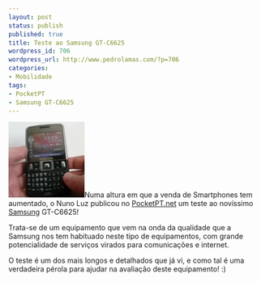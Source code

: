```yaml
---
layout: post
status: publish
published: true
title: Teste ao Samsung GT-C6625
wordpress_id: 706
wordpress_url: http://www.pedrolamas.com/?p=706
categories:
- Mobilidade
tags:
- PocketPT
- Samsung GT-C6625
---
```

[![Teste ao Samsung GT-C6625](/wp-content/uploads/2009/04/teste-ao-samsung-gt-c6625.jpg "Teste ao Samsung GT-C6625")](http://www.pocketpt.net/forum/index.php?showtopic=28069)Numa altura em que a venda de Smartphones tem aumentado, o Nuno Luz publicou no [PocketPT.net](http://www.pocketpt.net) um teste ao novíssimo [Samsung](http://www.samsung.com) GT-C6625!

Trata-se de um equipamento que vem na onda da qualidade que a Samsung nos tem habituado neste tipo de equipamentos, com grande potencialidade de serviços virados para comunicações e internet.

O teste é um dos mais longos e detalhados que já vi, e como tal é uma verdadeira pérola para ajudar na avaliação deste equipamento! :)
